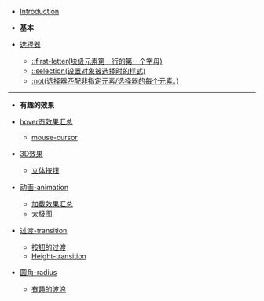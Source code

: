 * [Introduction](README.md)
* **基本**

* [选择器](docs/selector.md)
    * [::first-letter(块级元素第一行的第一个字母)](docs/selector/first-letter.md)
    * [::selection(设置对象被选择时的样式)](docs/selector/selection.md)
    * [:not(选择器匹配非指定元素/选择器的每个元素。)](docs/selector/not.md)

---
* **有趣的效果**

* [hover态效果汇总](docs/hover.md)  
    * [mouse-cursor](docs/hover/mouse-cursor.md)
* [3D效果](docs/transition.md)  
    * [立体按钮](docs/3D/3D-button.md)
* [动画-animation](docs/animation.md)  
    * [加载效果汇总](docs/animation/loading.md)
    * [太极图](docs/animation/taicai.md)
* [过渡-transition](docs/transition/transition.md)  
    * [按钮的过渡](docs/transition/button-border.md)
    * [Height-transition](docs/transition/height-transition.md)
* [圆角-radius](docs/radius.md)  
    * [有趣的波浪](docs/radius/radius-wave.md)


